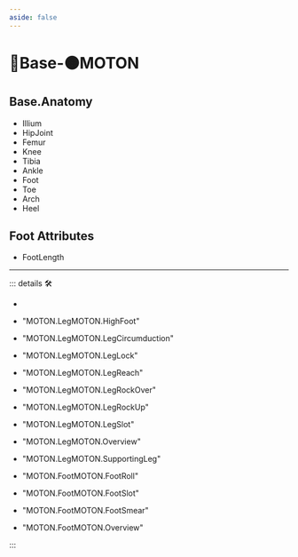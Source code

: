 ```yaml
---
aside: false
---
```

# 🔷<soma>Base</soma>-🟠<motor>MOTON</motor>

## Base.Anatomy

- Illium
- HipJoint
- Femur
- Knee
- Tibia
- Ankle
- Foot
- Toe
- Arch
- Heel

## Foot Attributes

- FootLength

---

<!-- =================================================== -->
<!-- =================================================== -->
<!-- =================================================== -->
<!-- =================================================== -->
<!-- =================================================== -->
::: details 🛠

-

- "MOTON.LegMOTON.HighFoot"
- "MOTON.LegMOTON.LegCircumduction"
- "MOTON.LegMOTON.LegLock"
- "MOTON.LegMOTON.LegReach"
- "MOTON.LegMOTON.LegRockOver"
- "MOTON.LegMOTON.LegRockUp"
- "MOTON.LegMOTON.LegSlot"
- "MOTON.LegMOTON.Overview"
- "MOTON.LegMOTON.SupportingLeg"

- "MOTON.FootMOTON.FootRoll"
- "MOTON.FootMOTON.FootSlot"
- "MOTON.FootMOTON.FootSmear"
- "MOTON.FootMOTON.Overview"

:::
